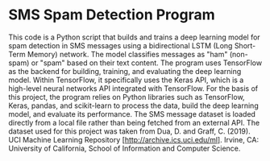 # SMS Spam Detection Program

This code is a Python script that builds and trains a deep learning model for spam detection in SMS messages using a bidirectional LSTM (Long Short-Term Memory) network. The model classifies messages as "ham" (non-spam) or "spam" based on their text content. The program uses TensorFlow as the backend for building, training, and evaluating the deep learning model. Within TensorFlow, it specifically uses the Keras API, which is a high-level neural networks API integrated with TensorFlow. For the basis of this project, the program relies on Python libraries such as TensorFlow, Keras, pandas, and scikit-learn to process the data, build the deep learning model, and evaluate its performance. The SMS message dataset is loaded directly from a local file rather than being fetched from an external API. The dataset used for this project was taken from Dua, D. and Graff, C. (2019). UCI Machine Learning Repository [http://archive.ics.uci.edu/ml]. Irvine, CA: University of California, School of Information and Computer Science.
